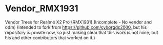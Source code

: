 # Vendor_RMX1931
Vendor Trees for Realme X2 Pro (RMX1931)
(Incomplete - No vendor and odm)
(Intended to fork from https://github.com/cyborgdc2000, but his repository is private now, so just making clear that this work is not mine, but his and other contributors that worked on it.)
